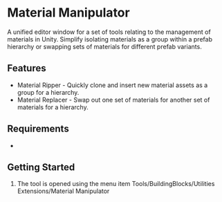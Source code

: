# Material Manipulator

A unified editor window for a set of tools relating to the management of materials in Unity. 
Simplify isolating materials as a group within a prefab hierarchy or swapping sets of materials 
for different prefab variants.

## Features

- Material Ripper - Quickly clone and insert new material assets as a group for a hierarchy.
- Material Replacer - Swap out one set of materials for another set of materials for a hierarchy.

## Requirements

-   

## Getting Started

1.  The tool is opened using the menu item Tools/BuildingBlocks/Utilities Extensions/Material Manipulator